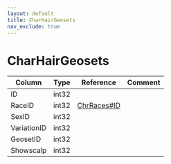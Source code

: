 ```yaml
---
layout: default
title: CharHairGeosets
nav_exclude: true
---
```

# CharHairGeosets

| Column | Type | Reference | Comment |
|--------|------|-----------|---------|
|ID|int32|||
|RaceID|int32|[ChrRaces#ID](ChrRaces)||
|SexID|int32|||
|VariationID|int32|||
|GeosetID|int32|||
|Showscalp|int32|||
